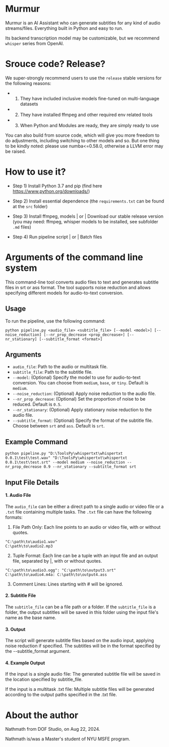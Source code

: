 # Murmur
Murmur is an AI Assistant who can generate subtitles for any kind of audio streams/files. Everything built in Python and easy to run.

Its backend transcription model may be customizable, but we recommend `whisper` series from OpenAI.

# Srouce code? Release?
We super-strongly recommend users to use the `release` stable versions for the following reasons:
* 1. They have included inclusive models fine-tuned on multi-language datasets
* 2. They have installed ffmpeg and other required env related tools
* 3. When Python and Modules are ready, they are simply ready to use
 
You can also build from source code, which will give you more freedom to do adjustments, including switching to other models and so. 
But one thing to be kindly noted: please use numba<=0.58.0, otherwise a LLVM error may be raised.

# How to use it?
* Step 1) Install Python 3.7 and pip
(find here https://www.python.org/downloads/)

* Step 2) Install essential dependence
(the `requirements.txt` can be found at the `src` folder)

* Step 3) Install ffmpeg, models | or | Download our stable release version
(you may need: ffmpeg, whisper models to be installed, see subfolder `.md` files)

* Step 4) Run pipeline script | or | Batch files

# Arguments of the command line system
This command-line tool converts audio files to text and generates subtitle files in srt or ass format. The tool supports noise reduction and allows specifying different models for audio-to-text conversion.

## Usage
To run the pipeline, use the following command:
```shell
python pipeline.py <audio_file> <subtitle_file> [--model <model>] [--noise_reduction] [--nr_prop_decrease <prop_decrease>] [--nr_stationary] [--subtitle_format <format>]
```

## Arguments
* `audio_file`: Path to the audio or multitask file.
* `subtitle_file`: Path to the subtitle file.
* `--model`: (Optional) Specify the model to use for audio-to-text conversion. You can choose from `medium`, `base`, or `tiny`. Default is `medium`.
* `--noise_reduction`: (Optional) Apply noise reduction to the audio file.
* `--nr_prop_decrease`: (Optional) Set the proportion of noise to be reduced. Default is `0.5`.
* `--nr_stationary`: (Optional) Apply stationary noise reduction to the audio file.
* `--subtitle_format`: (Optional) Specify the format of the subtitle file. Choose between `srt` and `ass`. Default is `srt`.

## Example Command
```shell
python pipeline.py "D:\ToolsPy\whispertxt\whispertxt 0.0.1\test\test.wav" "D:\ToolsPy\whispertxt\whispertxt 0.0.1\test\test.srt" --model medium --noise_reduction --nr_prop_decrease 0.9 --nr_stationary --subtitle_format srt
```

## Input File Details
#### 1. Audio File
The `audio_file` can be either a direct path to a single audio or video file or a `.txt` file containing multiple tasks. The `.txt` file can have the following formats:

1) File Path Only: Each line points to an audio or video file, with or without quotes.
```text
"C:\path\to\audio1.wav"
C:\path\to\audio2.mp3
```

2) Tuple Format: Each line can be a tuple with an input file and an output file, separated by |, with or without quotes.
```text
"C:\path\to\audio3.ogg": "C:\path\to\output3.srt"
C:\path\to\audio4.m4a: C:\path\to\output4.ass
```

3) Comment Lines: Lines starting with # will be ignored.

#### 2. Subtitle File
The `subtitle_file` can be a file path or a folder.
If the `subtitle_file` is a folder, the output subtitles will be saved in this folder using the input file's name as the base name.

#### 3. Output
The script will generate subtitle files based on the audio input, applying noise reduction if specified. The subtitles will be in the format specified by the --subtitle_format argument.

#### 4. Example Output
If the input is a single audio file: The generated subtitle file will be saved in the location specified by subtitle_file.

If the input is a multitask .txt file: Multiple subtitle files will be generated according to the output paths specified in the .txt file.


# About the author
Nathmath from DOF Studio, on Aug 22, 2024.

Nathmath is/was a Master's student of NYU MSFE program.

